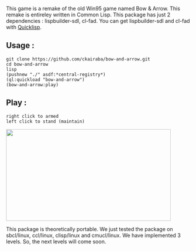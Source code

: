 This game is a remake of the old Win95 game named Bow & Arrow.
This remake is entireley written in Common Lisp. 
This package has just 2 dependencies : lispbuilder-sdl, cl-fad.
You can get lispbuilder-sdl and cl-fad with [Quicklisp](http://www.quicklisp.org).

## Usage :
```
git clone https://github.com/ckairaba/bow-and-arrow.git
cd bow-and-arrow
lisp
(pushnew "./" asdf:*central-registry*)
(ql:quickload "bow-and-arrow")
(bow-and-arrow:play)
```

## Play :
```
right click to armed
left click to stand (maintain)
```

<img src="https://github.com/downloads/ckairaba/bow-and-arrow/screenshot.png" height="250" width="450" align="center" />


This package is theoretically portable. We just tested the package on
sbcl/linux, ccl/linux, clisp/linux and cmucl/linux.
We have implemented 3 levels. So, the next levels will come
soon.
